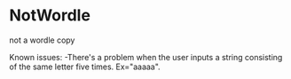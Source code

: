 # NotWordle
not a wordle copy

Known issues:
-There's a problem when the user inputs a string consisting of the same letter five times. Ex="aaaaa".

